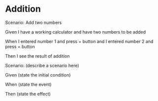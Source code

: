 # Addition

Scenario: Add two numbers
  
  Given I have a working calculator and have two numbers to be added

  When I entered number 1 and press + button and I entered number 2 and press = button
  
  Then I see the result of addition

Scenario: (describe a scenario here)
  
  Given (state the initial condition)
  
  When (state the event)
  
  Then (state the effect)
